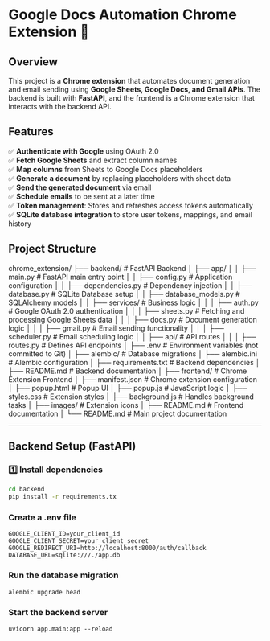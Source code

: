 # Google Docs Automation Chrome Extension 🚀

## Overview
This project is a **Chrome extension** that automates document generation and email sending using **Google Sheets, Google Docs, and Gmail APIs**. The backend is built with **FastAPI**, and the frontend is a Chrome extension that interacts with the backend API.

## Features
✅ **Authenticate with Google** using OAuth 2.0  
✅ **Fetch Google Sheets** and extract column names  
✅ **Map columns** from Sheets to Google Docs placeholders  
✅ **Generate a document** by replacing placeholders with sheet data  
✅ **Send the generated document** via email  
✅ **Schedule emails** to be sent at a later time  
✅ **Token management**: Stores and refreshes access tokens automatically  
✅ **SQLite database integration** to store user tokens, mappings, and email history  

## Project Structure

chrome_extension/
├── backend/                 # FastAPI Backend
│   ├── app/
│   │   ├── main.py          # FastAPI main entry point
│   │   ├── config.py        # Application configuration
│   │   ├── dependencies.py  # Dependency injection
│   │   ├── database.py      # SQLite Database setup
│   │   ├── database_models.py  # SQLAlchemy models
│   │   ├── services/        # Business logic
│   │   │   ├── auth.py      # Google OAuth 2.0 authentication
│   │   │   ├── sheets.py    # Fetching and processing Google Sheets data
│   │   │   ├── docs.py      # Document generation logic
│   │   │   ├── gmail.py     # Email sending functionality
│   │   │   ├── scheduler.py # Email scheduling logic
│   │   ├── api/             # API routes
│   │   │   ├── routes.py    # Defines API endpoints
│   ├── .env                 # Environment variables (not committed to Git)
│   ├── alembic/             # Database migrations
│   ├── alembic.ini          # Alembic configuration
│   ├── requirements.txt     # Backend dependencies
│   ├── README.md            # Backend documentation
│
├── frontend/                # Chrome Extension Frontend
│   ├── manifest.json        # Chrome extension configuration
│   ├── popup.html           # Popup UI
│   ├── popup.js             # JavaScript logic
│   ├── styles.css           # Extension styles
│   ├── background.js        # Handles background tasks
│   ├── images/              # Extension icons
│   ├── README.md            # Frontend documentation
│
└── README.md                # Main project documentation

---

## Backend Setup (FastAPI)
### 1️⃣ Install dependencies
```bash
cd backend
pip install -r requirements.tx
```
### Create a .env file
```
GOOGLE_CLIENT_ID=your_client_id
GOOGLE_CLIENT_SECRET=your_client_secret
GOOGLE_REDIRECT_URI=http://localhost:8000/auth/callback
DATABASE_URL=sqlite:///./app.db
```
### Run the database migration
```
alembic upgrade head
```

### Start the backend server
```
uvicorn app.main:app --reload
```

